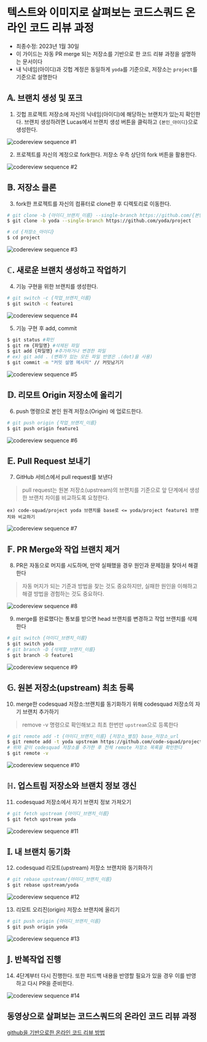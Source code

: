 # 텍스트와 이미지로 살펴보는 코드스쿼드 온라인 코드 리뷰 과정 

- 최종수정: 2023년 1월 30일
- 이 가이드는 자동 PR merge 되는 저장소를 기반으로 한 코드 리뷰 과정을 설명하는 문서이다
- 내 닉네임(아이디)과 깃헙 계정은 동일하게 `yoda`를 기준으로, 저장소는 `project`를 기준으로 설명한다

## 𝔸. 브랜치 생성 및 포크

1. 깃헙 프로젝트 저장소에 자신의 닉네임(아이디)에 해당하는 브랜치가 있는지 확인한다. 
브랜치 생성하려면 Lucas에서 브랜치 생성 버튼을 클릭하고 `{본인_아이디}`으로 생성한다.

![codereview sequence #1](../Sequence/CodeReviewSequence_01.png)


2. 프로젝트를 자신의 계정으로 fork한다. 저장소 우측 상단의 fork 버튼을 활용한다.

![codereview sequence #2](../Sequence/CodeReviewSequence_02.png)

## 𝔹. 저장소 클론

3. fork한 프로젝트를 자신의 컴퓨터로 clone한 후 디렉토리로 이동한다.

```bash
# git clone -b {아이디_브랜치_이름} --single-branch https://github.com/{본인_아이디}/{저장소 아이디}
$ git clone -b yoda --single-branch https://github.com/yoda/project
```

```bash
# cd {저장소_아이디}
$ cd project
```

![codereview sequence #3](../Sequence/CodeReviewSequence_03.png)


## ℂ. 새로운 브랜치 생성하고 작업하기

4. 기능 구현을 위한 브랜치를 생성한다.

```bash
# git switch -c {작업_브랜치_이름}
$ git switch -c feature1
```

![codereview sequence #4](../Sequence/CodeReviewSequence_04.png)


5. 기능 구현 후 add, commit

```bash
$ git status #확인
$ git rm {파일명} #삭제된 파일
$ git add {파일명} #추가하거나 변경한 파일
# ex) git add . (변화가 있는 모든 파일 반영은 .(dot)을 사용)
$ git commit -m "커밋 설명 메시지" // 커밋남기기
```

![codereview sequence #5](../Sequence/CodeReviewSequence_05.png)

## 𝔻. 리모트 Origin 저장소에 올리기

6. push 명령으로 본인 원격 저장소(Origin) 에 업로드한다.

```bash
# git push origin {작업_브랜치_이름}
$ git push origin feature1
```

![codereview sequence #6](../Sequence/CodeReviewSequence_06.png)

## 𝔼. Pull Request 보내기

7.  GitHub 서비스에서 pull request를 보낸다

> pull request는 원본 저장소(upstream)의 브랜치를 기준으로 앞 단계에서 생성한 브랜치 차이를 비교하도록 요청한다.

```
ex) code-squad/project yoda 브랜치를 base로 <= yoda/project feature1 브랜치와 비교하기
```

![codereview sequence #7](../Sequence/CodeReviewSequence_07.png)

## 𝔽. PR Merge와 작업 브랜치 제거

8. PR은 자동으로 머지를 시도하며, 만약 실패했을 경우 원인과 문제점을 찾아서 해결한다

> 자동 머지가 되는 기준과 방법을 찾는 것도 중요하지만, 
> 실패한 원인을 이해하고 해결 방법을 경험하는 것도 중요하다.

![codereview sequence #8](../Sequence/CodeReviewSequence_08.png)

9. merge를 완료했다는 통보를 받으면 head 브랜치를 변경하고 작업 브랜치를 삭제한다

```bash
# git switch {아이디_브랜치_이름}
$ git switch yoda
# git branch -D {삭제할_브랜치_이름}
$ git branch -D feature1
```

![codereview sequence #9](../Sequence/CodeReviewSequence_09.png)

## 𝔾. 원본 저장소(upstream) 최초 등록

10. merge한 codesquad 저장소:브랜치를 동기화하기 위해 codesquad 저장소의 자기 브랜치 추가하기 

> remove -v 명령으로 확인해보고 최초 한번만 `upstream`으로 등록한다

```bash
# git remote add -t {아이디_브랜치_이름} {저장소_별칭} base_저장소_url
$ git remote add -t yoda upstream https://github.com/code-squad/project.git
# 위와 같이 codesquad 저장소를 추가한 후 전체 remote 저장소 목록을 확인한다
$ git remote -v
```

![codereview sequence #10](../Sequence/CodeReviewSequence_10.png)

## ℍ. 업스트림 저장소와 브랜치 정보 갱신

11. codesquad 저장소에서 자기 브랜치 정보 가져오기

```bash
# git fetch upstream {아이디_브랜치_이름}
$ git fetch upstream yoda
```

![codereview sequence #11](../Sequence/CodeReviewSequence_11.png)

## 𝕀. 내 브랜치 동기화

12. codesquad 리모트(upstream) 저장소 브랜치와 동기화하기

```bash
# git rebase upstream/{아이디_브랜치_이름}
$ git rebase upstream/yoda
```

![codereview sequence #12](../Sequence/CodeReviewSequence_12.png)


13. 리모트 오리진(origin) 저장소 브랜치에 올리기

```bash
# git push origin {아이디_브랜치_이름}
$ git push origin yoda
```

![codereview sequence #13](../Sequence/CodeReviewSequence_13.png)

## 𝕁. 반복작업 진행

14. 4단계부터 다시 진행한다. 또한 피드백 내용을 반영할 필요가 있을 경우 이를 반영하고 다시 PR을 준비한다.

![codereview sequence #14](../Sequence/CodeReviewSequence_14.png)


## 동영상으로 살펴보는 코드스쿼드의 온라인 코드 리뷰 과정

[github을 기반으로한 온라인 코드 리뷰 방법](https://youtu.be/a5c9ku-_fok)